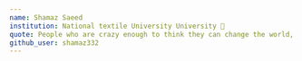 ```yaml
---
name: Shamaz Saeed 
institution: National textile University University 🚩 
quote: People who are crazy enough to think they can change the world, are the ones who do. – Rob Siltanen
github_user: shamaz332
---
```

